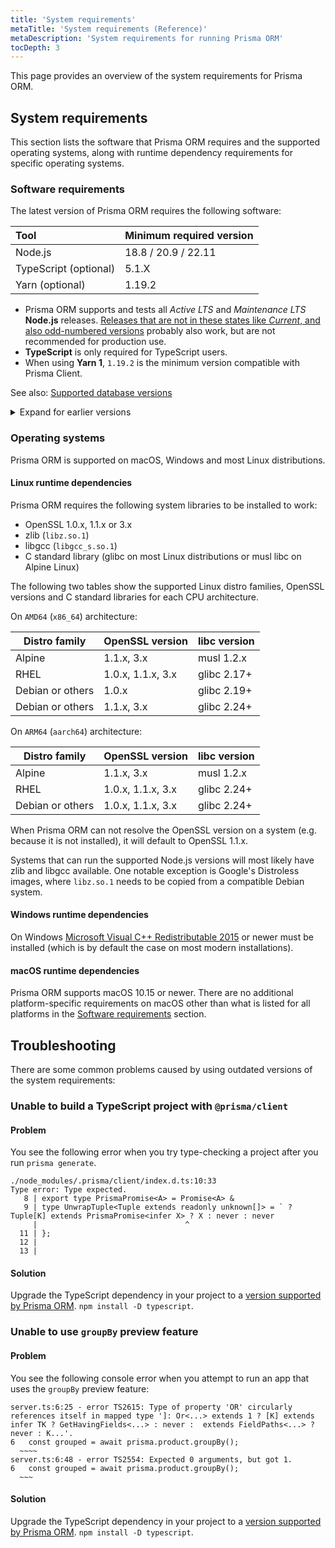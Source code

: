```yaml
---
title: 'System requirements'
metaTitle: 'System requirements (Reference)'
metaDescription: 'System requirements for running Prisma ORM'
tocDepth: 3
---
```


This page provides an overview of the system requirements for Prisma ORM.

## System requirements

This section lists the software that Prisma ORM requires and the supported operating systems, along with runtime dependency requirements for specific operating systems.

### Software requirements

The latest version of Prisma ORM requires the following software:

| Tool                  | Minimum required version |
| :-------------------- | :----------------------- |
| Node.js               | 18.8 / 20.9 / 22.11      |
| TypeScript (optional) | 5.1.X                    |
| Yarn (optional)       | 1.19.2                   |

- Prisma ORM supports and tests all _Active LTS_ and _Maintenance LTS_ **Node.js** releases. [Releases that are not in these states like _Current_, and also odd-numbered versions](https://nodejs.org/en/about/releases/) probably also work, but are not recommended for production use.
- **TypeScript** is only required for TypeScript users.
- When using **Yarn 1**, `1.19.2` is the minimum version compatible with Prisma Client.

See also: [Supported database versions](/orm/reference/supported-databases)

<details>
<summary>Expand for earlier versions</summary>

### Prisma ORM v5

Prisma ORM v5 requires the following software:

|                       | Minimum required version |
| :-------------------- | :----------------------- |
| Node.js               | 16.13 / 18.X / 20.X      |
| TypeScript (optional) | 4.7.X                    |
| Yarn (optional)       | 1.19.2                   |

</details>

### Operating systems

Prisma ORM is supported on macOS, Windows and most Linux distributions.

#### Linux runtime dependencies

Prisma ORM requires the following system libraries to be installed to work:

- OpenSSL 1.0.x, 1.1.x or 3.x
- zlib (`libz.so.1`)
- libgcc (`libgcc_s.so.1`)
- C standard library (glibc on most Linux distributions or musl libc on Alpine Linux)

The following two tables show the supported Linux distro families, OpenSSL versions and C standard libraries for each CPU architecture.

On `AMD64` (`x86_64`) architecture:

| Distro family    | OpenSSL version   | libc version |
| ---------------- | ----------------- | ------------ |
| Alpine           | 1.1.x, 3.x        | musl 1.2.x   |
| RHEL             | 1.0.x, 1.1.x, 3.x | glibc 2.17+  |
| Debian or others | 1.0.x             | glibc 2.19+  |
| Debian or others | 1.1.x, 3.x        | glibc 2.24+  |

On `ARM64` (`aarch64`) architecture:

| Distro family    | OpenSSL version   | libc version |
| ---------------- | ----------------- | ------------ |
| Alpine           | 1.1.x, 3.x        | musl 1.2.x   |
| RHEL             | 1.0.x, 1.1.x, 3.x | glibc 2.24+  |
| Debian or others | 1.0.x, 1.1.x, 3.x | glibc 2.24+  |

When Prisma ORM can not resolve the OpenSSL version on a system (e.g. because it is not installed), it will default to OpenSSL 1.1.x.

Systems that can run the supported Node.js versions will most likely have zlib and libgcc available. One notable exception is Google's Distroless images, where `libz.so.1` needs to be copied from a compatible Debian system.

#### Windows runtime dependencies

On Windows [Microsoft Visual C++ Redistributable 2015](https://download.microsoft.com/download/9/3/F/93FCF1E7-E6A4-478B-96E7-D4B285925B00/vc_redist.x64.exe) or newer must be installed (which is by default the case on most modern installations).

#### macOS runtime dependencies

Prisma ORM supports macOS 10.15 or newer. There are no additional platform-specific requirements on macOS other than what is listed for all platforms in the [Software requirements](#software-requirements) section.

## Troubleshooting

There are some common problems caused by using outdated versions of the system requirements:

### Unable to build a TypeScript project with `@prisma/client`

#### Problem

You see the following error when you try type-checking a project after you run `prisma generate`.

```terminal wrap
./node_modules/.prisma/client/index.d.ts:10:33
Type error: Type expected.
   8 | export type PrismaPromise<A> = Promise<A> &
   9 | type UnwrapTuple<Tuple extends readonly unknown[]> = ` ? Tuple[K] extends PrismaPromise<infer X> ? X : never : never
     |                                 ^
  11 | };
  12 |
  13 |
```

#### Solution

Upgrade the TypeScript dependency in your project to a [version supported by Prisma ORM](#software-requirements). `npm install -D typescript`.

### Unable to use `groupBy` preview feature

#### Problem

You see the following console error when you attempt to run an app that uses the `groupBy` preview feature:

```terminal wrap
server.ts:6:25 - error TS2615: Type of property 'OR' circularly references itself in mapped type ']: Or<...> extends 1 ? [K] extends infer TK ? GetHavingFields<...> : never :  extends FieldPaths<...> ? never : K...'.
6   const grouped = await prisma.product.groupBy();
  ~~~~
server.ts:6:48 - error TS2554: Expected 0 arguments, but got 1.
6   const grouped = await prisma.product.groupBy();
  ~~~
```

#### Solution

Upgrade the TypeScript dependency in your project to a [version supported by Prisma ORM](#software-requirements). `npm install -D typescript`.

